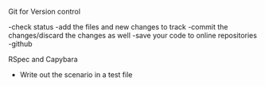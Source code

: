 Git for Version control

-check status
-add the files and new changes to track
-commit the changes/discard the changes as well
-save your code to online repositories -github

RSpec and Capybara

- Write out the scenario in a test file
